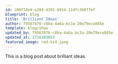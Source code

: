 ```yaml
---
id: c06f18e4-a284-4391-b914-11dfc368ffef
blueprint: blog
title: 'Brilliant Ideas'
author: f9567870-c8ba-4a6a-bc3a-20e79ece885e
template: blog/show
updated_by: f9567870-c8ba-4a6a-bc3a-20e79ece885e
updated_at: 1716385053
featured_image: red-kid.jpeg
---
```

This is a blog post about brilliant ideas.
